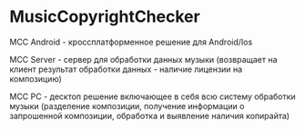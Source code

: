 # MusicCopyrightChecker

MCC Android - кроссплатформенное решение для Android/Ios

MCC Server - сервер для обработки данных музыки (возвращает на клиент результат обработки данных - наличие лицензии на композицию)

MCC PC - десктоп решение включающее в себя всю систему обработки музыки (разделение композиции, получение информации о запрошенной композиции, обработка и выявление наличия копирайта)
